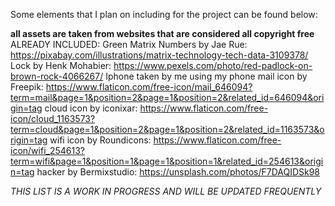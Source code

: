 Some elements that I plan on including for the project can be found below:



**all assets are taken from websites that are considered all copyright free**
ALREADY INCLUDED:
Green Matrix Numbers by Jae Rue: https://pixabay.com/illustrations/matrix-technology-tech-data-3109378/ 
Lock by Henk Mohabier: https://www.pexels.com/photo/red-padlock-on-brown-rock-4066267/
Iphone taken by me using my phone
mail icon by Freepik: https://www.flaticon.com/free-icon/mail_646094?term=mail&page=1&position=2&page=1&position=2&related_id=646094&origin=tag
cloud icon by iconixar: https://www.flaticon.com/free-icon/cloud_1163573?term=cloud&page=1&position=2&page=1&position=2&related_id=1163573&origin=tag
wifi icon by Roundicons: https://www.flaticon.com/free-icon/wifi_254613?term=wifi&page=1&position=1&page=1&position=1&related_id=254613&origin=tag
hacker by Bermixstudio: https://unsplash.com/photos/F7DAQIDSk98





*THIS LIST IS A WORK IN PROGRESS AND WILL BE UPDATED FREQUENTLY*
